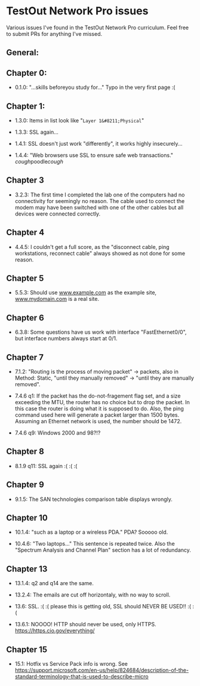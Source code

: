 # TestOut Network Pro issues

Various issues I've found in the TestOut Network Pro curriculum.  Feel free to submit PRs for anything I've missed.

## General:

## Chapter 0:

- 0.1.0: "...skills beforeyou study for..." Typo in the very first page :(

## Chapter 1:

- 1.3.0: Items in list look like "`Layer 1&#8211;Physical`"

- 1.3.3: SSL again...

- 1.4.1: SSL doesn't just work "differently", it works highly insecurely...

- 1.4.4: "Web browsers use SSL to ensure safe web transactions."  *cough*poodle*cough*

## Chapter 3

- 3.2.3: The first time I completed the lab one of the computers had no connectivity for seemingly no reason.  The cable used to connect the modem may have been switched with one of the other cables but all devices were connected correctly.

## Chapter 4

- 4.4.5: I couldn't get a full score, as the "disconnect cable, ping workstations, reconnect cable" always showed as not done for some reason.

## Chapter 5

- 5.5.3: Should use www.example.com as the example site, www.mydomain.com is a real site.

## Chapter 6

- 6.3.8: Some questions have us work with interface "FastEthernet0/0", but interface numbers always start at 0/1.

## Chapter 7

- 7.1.2: "Routing is the process of moving packet" -> packets, also in Method: Static, "until they manually removed" -> "until they are manually removed".

- 7.4.6 q1: If the packet has the do-not-fragement flag set, and a size exceeding the MTU, the router has no choice but to drop the packet.  In this case the router is doing what it is supposed to do.  Also, the ping command used here will generate a packet larger than 1500 bytes.  Assuming an Ethernet network is used, the number should be 1472.

- 7.4.6 q9: Windows 2000 and 98?!?

## Chapter 8

- 8.1.9 q11: SSL again :( :( :(

## Chapter 9

- 9.1.5: The SAN technologies comparison table displays wrongly.

## Chapter 10

- 10.1.4: "such as a laptop or a wireless PDA."  PDA?  Sooooo old.

- 10.4.6: "Two laptops..."  This sentence is repeated twice.  Also the "Spectrum Analysis and Channel Plan" section has a lot of redundancy.

## Chapter 13

- 13.1.4: q2 and q14 are the same.

- 13.2.4: The emails are cut off horizontaly, with no way to scroll.

- 13.6: SSL. :( :( please this is getting old, SSL should NEVER BE USED!! :( :(

- 13.6.1: NOOOO! HTTP should never be used, only HTTPS. https://https.cio.gov/everything/

## Chapter 15

- 15.1: Hotfix vs Service Pack info is wrong.  See https://support.microsoft.com/en-us/help/824684/description-of-the-standard-terminology-that-is-used-to-describe-micro

